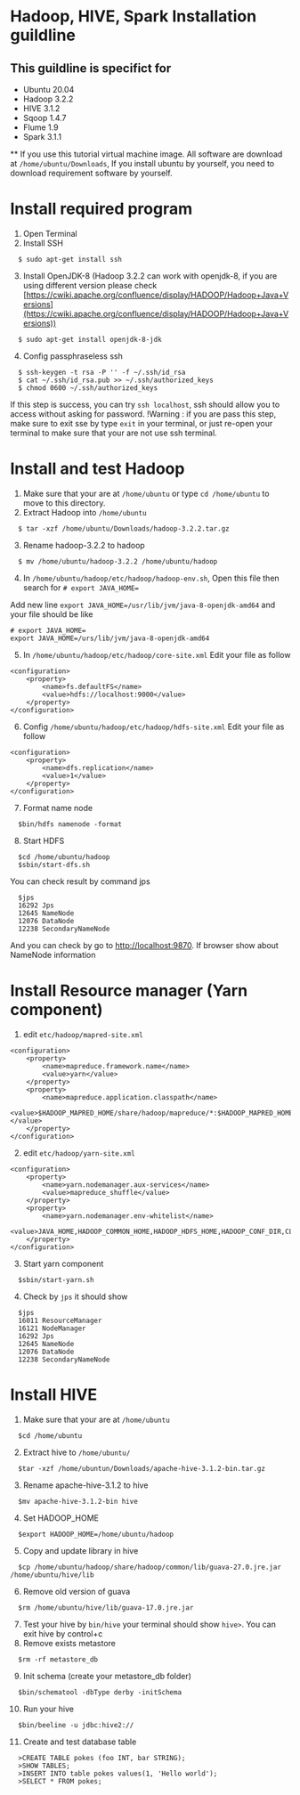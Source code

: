 # Hadoop, HIVE, Spark Installation guildline

## This guildline is specifict for
- Ubuntu 20.04
- Hadoop 3.2.2
- HIVE 3.1.2
- Sqoop 1.4.7
- Flume 1.9
- Spark 3.1.1

** If you use this tutorial virtual machine image. All software are download at ```/home/ubuntu/Downloads```, 
If you install ubuntu by yourself, you need to download requirement software by yourself.

# Install required program

1. Open Terminal
2. Install SSH
```
  $ sudo apt-get install ssh
```
3. Install OpenJDK-8 (Hadoop 3.2.2 can work with openjdk-8, if you are using different version please check [https://cwiki.apache.org/confluence/display/HADOOP/Hadoop+Java+Versions](https://cwiki.apache.org/confluence/display/HADOOP/Hadoop+Java+Versions))
```
  $ sudo apt-get install openjdk-8-jdk
```
4. Config passphraseless ssh

```  
  $ ssh-keygen -t rsa -P '' -f ~/.ssh/id_rsa
  $ cat ~/.ssh/id_rsa.pub >> ~/.ssh/authorized_keys
  $ chmod 0600 ~/.ssh/authorized_keys
```
If this step is success, you can try ```ssh localhost```, ssh should allow you to access without asking for password.
!Warning : if you are pass this step, make sure to exit sse by type ```exit``` in your terminal, or just re-open your terminal to make sure that your are not use ssh terminal.

# Install and test Hadoop
1. Make sure that your are at ```/home/ubuntu``` or type ```cd /home/ubuntu``` to move to this directory.
2. Extract Hadoop into ```/home/ubuntu```
```
  $ tar -xzf /home/ubuntu/Downloads/hadoop-3.2.2.tar.gz
```
3. Rename hadoop-3.2.2 to hadoop
```
  $ mv /home/ubuntu/hadoop-3.2.2 /home/ubuntu/hadoop
```
4. In ```/home/ubuntu/hadoop/etc/hadoop/hadoop-env.sh```, Open this file then search for ```# export JAVA_HOME=```

Add new line ```export JAVA_HOME=/usr/lib/jvm/java-8-openjdk-amd64``` and your file should be like
```
# export JAVA_HOME=
export JAVA_HOME=/urs/lib/jvm/java-8-openjdk-amd64
```

5. In ```/home/ubuntu/hadoop/etc/hadoop/core-site.xml```  Edit your file as follow
```
<configuration>
    <property>
        <name>fs.defaultFS</name>
        <value>hdfs://localhost:9000</value>
    </property>
</configuration>
```

6. Config ```/home/ubuntu/hadoop/etc/hadoop/hdfs-site.xml``` Edit your file as follow
```
<configuration>
    <property>
        <name>dfs.replication</name>
        <value>1</value>
    </property>
</configuration>
```
7. Format name node
```
  $bin/hdfs namenode -format
```
8. Start HDFS
```
  $cd /home/ubuntu/hadoop
  $sbin/start-dfs.sh
```

You can check result by command jps
```
  $jps
  16292 Jps
  12645 NameNode
  12076 DataNode
  12238 SecondaryNameNode
```

And you can check by go to [http://localhost:9870](http://localhost:9870). If browser show about NameNode information

# Install Resource manager (Yarn component)
1. edit ```etc/hadoop/mapred-site.xml```
```
<configuration>
    <property>
        <name>mapreduce.framework.name</name>
        <value>yarn</value>
    </property>
    <property>
        <name>mapreduce.application.classpath</name>
        <value>$HADOOP_MAPRED_HOME/share/hadoop/mapreduce/*:$HADOOP_MAPRED_HOME/share/hadoop/mapreduce/lib/*</value>
    </property>
</configuration>
```
2. edit ```etc/hadoop/yarn-site.xml```
```
<configuration>
    <property>
        <name>yarn.nodemanager.aux-services</name>
        <value>mapreduce_shuffle</value>
    </property>
    <property>
        <name>yarn.nodemanager.env-whitelist</name>
        <value>JAVA_HOME,HADOOP_COMMON_HOME,HADOOP_HDFS_HOME,HADOOP_CONF_DIR,CLASSPATH_PREPEND_DISTCACHE,HADOOP_YARN_HOME,HADOOP_MAPRED_HOME</value>
    </property>
</configuration>
```
3. Start yarn component
```
  $sbin/start-yarn.sh
```
4. Check by ```jps``` it should show
```
  $jps
  16011 ResourceManager
  16121 NodeManager
  16292 Jps
  12645 NameNode
  12076 DataNode
  12238 SecondaryNameNode
```

# Install HIVE
1. Make sure that your are at ```/home/ubuntu```
```
  $cd /home/ubuntu
```
2. Extract hive to ```/home/ubuntu/```
```
  $tar -xzf /home/ubuntun/Downloads/apache-hive-3.1.2-bin.tar.gz
```
3. Rename apache-hive-3.1.2 to hive
```
  $mv apache-hive-3.1.2-bin hive
```
4. Set HADOOP_HOME
```
  $export HADOOP_HOME=/home/ubuntu/hadoop
```
5. Copy and update library in hive
```
  $cp /home/ubuntu/hadoop/share/hadoop/common/lib/guava-27.0.jre.jar /home/ubuntu/hive/lib
```
6. Remove old version of guava
```
  $rm /home/ubuntu/hive/lib/guava-17.0.jre.jar
```
7. Test your hive by ```bin/hive``` your terminal should show ```hive>```. You can exit hive by control+c
8. Remove exists metastore
```
  $rm -rf metastore_db
```
9. Init schema (create your metastore_db folder)
```
  $bin/schematool -dbType derby -initSchema
```
10. Run your hive
```
  $bin/beeline -u jdbc:hive2://
```
11. Create and test database table
```
  >CREATE TABLE pokes (foo INT, bar STRING);
  >SHOW TABLES;
  >INSERT INTO table pokes values(1, 'Hello world');
  >SELECT * FROM pokes;
```
